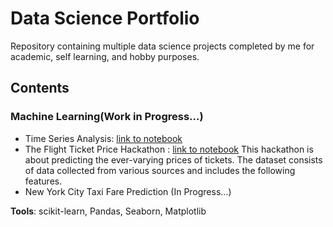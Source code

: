 # Data Science Portfolio #
Repository containing multiple data science projects completed by me for academic, self learning, and hobby purposes.

## Contents
### Machine Learning(Work in Progress...)
* Time Series Analysis: [link to notebook](https://github.com/tabers77/Machine-Learning-Projects/blob/main/Time%20Series/pipeline-test-v-1-0-ts.ipynb)
* The Flight Ticket Price Hackathon : [link to notebook](https://github.com/tabers77/Machine-Learning-Projects/blob/main/Flight%20Ticket%20Price%20Hackathon/flight-price-prediction.ipynb) This hackathon is about predicting the ever-varying prices of tickets. The dataset consists of data collected from various sources and includes the following features.
* New York City Taxi Fare Prediction (In Progress...)

**Tools**: scikit-learn, Pandas, Seaborn, Matplotlib
